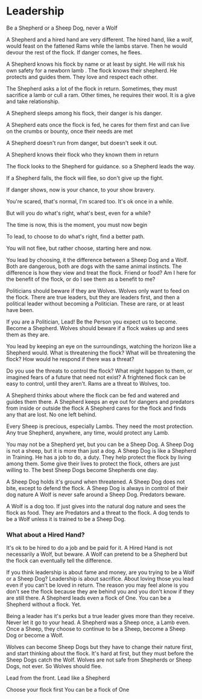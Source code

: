 # Leadership

Be a Shepherd or a Sheep Dog, never a Wolf

A Shepherd and a hired hand are very different. The hired hand, like a wolf, would feast on the fattened Rams while the lambs starve. Then he would devour the rest of the flock. If danger comes, he flees.

A Shepherd knows his flock by name or at least by sight. He will risk his own safety for a newborn lamb . The flock knows their shepherd. He protects and guides them. They love and respect each other.

The Shepherd asks a lot of the flock in return. Sometimes, they must sacrifice a lamb or cull a ram. Other times, he requires their wool. It is a give and take relationship.

A Shepherd sleeps among his flock,
their danger is his danger.

A Shepherd eats once the flock is fed,
he cares for them first
and can live on the crumbs or bounty,
once their needs are met

A Shepherd doesn't run from danger,
but doesn't seek it out.

A Shepherd knows their flock
who they known them in return

The flock looks to the Shepherd for guidance.
so a Shepherd leads the way.

If a Shepherd falls,
the flock will flee,
so don't give up the fight.

If danger shows,
now is your chance,
to your show bravery.

You're scared,
that's normal,
I'm scared too.
It's ok once in a while.

But will you do what's right,
what's best,
even for a while?

The time is now,
this is the moment,
you must now begin

To lead,
to choose
to do what's right,
find a better path.

You will not flee,
but rather choose,
starting here and now.

You lead by choosing, it the difference between a Sheep Dog and a Wolf. Both are dangerous, both are dogs with the same animal instincts. The difference is how they view and treat the flock. Friend or food? Am I here for the benefit of the flock, or do I see them as a benefit to me?

Politicians should beware if they are Wolves. Wolves only want to feed on the flock. There are true leaders, but they are leaders first, and then a political leader without becoming a Politician. These are rare, or at least have been.

If you are a Politician, Lead! Be the Person you expect us to become. Become a Shepherd. Wolves should beware if a flock wakes up and sees them as they are.

You lead by keeping an eye on the surroundings, watching the horizon like a Shepherd would. What is threatening the flock? What will be threatening the flock? How would he respond if there was a threat?

Do you use the threats to control the flock? What might happen to them, or imagined fears of a future that need not exist? A frightened flock can be easy to control, until they aren't. Rams are a threat to Wolves, too.

A Shepherd thinks about where the flock can be fed and watered and guides them there.
A Shepherd keeps an eye out for dangers and predators from inside or outside the flock
A Shepherd cares for the flock and finds any that are lost. No one left behind.

Every Sheep is precious, especially Lambs. They need the most protection. Any true Shepherd, anywhere, any time, would protect any Lamb.

You may not be a Shepherd yet, but you can be a Sheep Dog. A Sheep Dog is not a sheep, but it is more than just a dog. A Sheep Dog is like a Shepherd in Training. He has a job to do, a duty. They help protect the flock by living among them. Some give their lives to protect the flock, others are just willing to. The best Sheep Dogs become Shepherds one day.

A Sheep Dog holds it's ground when threatened.
A Sheep Dog does not bite, except to defend the flock.
A Sheep Dog is always in control of their dog nature
A Wolf is never safe around a Sheep Dog. Predators beware.

A Wolf is a dog too. If just gives into the natural dog nature and sees the flock as food. They are Predators and a threat to the flock. A dog tends to be a Wolf unless it is trained to be a Sheep Dog.

### What about a Hired Hand?

It's ok to be hired to do a job and be paid for it. A Hired Hand is not necessarily a Wolf, but beware. A Wolf can pretend to be a Shepherd but the flock can eventually tell the difference.

If you think leadership is about fame and money, are you trying to be a Wolf or a Sheep Dog? Leadership is about sacrifice. About loving those you lead even if you can't be loved in return. The reason you may feel alone is you don't see the flock because they are behind you and you don't know if they are still there. A Shepherd leads even a flock of One. You can be a Shepherd without a flock. Yet.

Being a leader has it's perks but a true leader gives more than they receive. Never let it go to your head. A Shepherd was a Sheep once, a Lamb even. Once a Sheep, they choose to continue to be a Sheep, become a Sheep Dog or become a Wolf.

Wolves can become Sheep Dogs but they have to change their nature first, and start thinking about the flock. It's hard at first, but they must before the Sheep Dogs catch the Wolf. Wolves are not safe from Shepherds or Sheep Dogs, not ever. So Wolves should flee.

Lead from the front.
Lead like a Shepherd

Choose your flock first
You can be a flock of One
